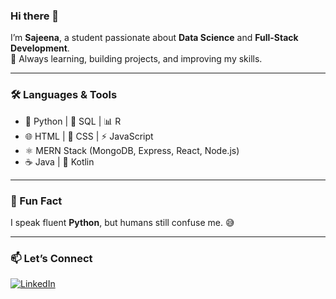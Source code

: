 ### Hi there 👋

I’m **Sajeena**, a student passionate about **Data Science** and **Full-Stack Development**.  
🌱 Always learning, building projects, and improving my skills.

---

### 🛠️ Languages & Tools
- 🐍 Python | 💾 SQL | 📊 R  
- 🌐 HTML | 🎨 CSS | ⚡ JavaScript  
- ⚛️ MERN Stack (MongoDB, Express, React, Node.js)  
- ☕ Java | 📱 Kotlin  

---

### 🌟 Fun Fact
I speak fluent **Python**, but humans still confuse me. 😅

---

### 📫 Let’s Connect
[![LinkedIn](https://img.shields.io/badge/LinkedIn-Sajeena-blue?style=for-the-badge&logo=linkedin)](https://www.linkedin.com/in/sajeena-mahotra/)




